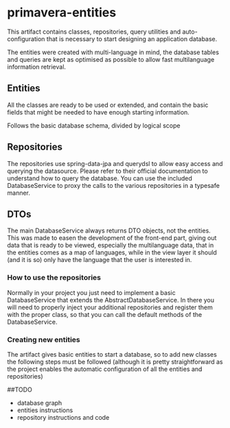 # primavera-entities
This artifact contains classes, repositories, query utilities and
auto-configuration that is necessary to start designing an application database.

The entities were created with multi-language in mind, the database tables
and queries are kept as optimised as possible to allow fast multilanguage
information retrieval.

## Entities

All the classes are ready to be used or extended, and contain the basic
fields that might be needed to have enough starting information.

Follows the basic database schema, divided by logical scope

## Repositories
The repositories use spring-data-jpa and querydsl to allow easy access
and querying the datasource. Please refer to their official documentation
to understand how to query the database.
You can use the included DatabaseService to proxy the calls to the various
repositories in a typesafe manner.

## DTOs
The main DatabaseService always returns DTO objects, not the entities. This
was made to easen the development of the front-end part, giving out
data that is ready to be viewed, especially the multilanguage data, that
in the entities comes as a map of languages, while in the view layer it
should (and it is so) only have the language that the user is interested in.

### How to use the repositories
Normally in your project you just need to implement a basic DatabaseService
that extends the AbstractDatabaseService. In there you will need to
properly inject your additional repositories and register them with the
proper class, so that you can call the default methods of the DatabaseService.

### Creating new entities
The artifact gives basic entities to start a database, so to add new classes
the following steps must be followed (although it is pretty straightforward
as the project enables the automatic configuration of all the entities and
repositories)

##TODO
- database graph
- entities instructions
- repository instructions and code